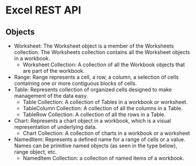 # Excel REST API

## Objects 

* Worksheet: The Worksheet object is a member of the Worksheets collection. The Worksheets collection contains all the Worksheet objects in a workbook.
	* Worksheet Collection: A collection of all the Workbook objects that are part of the workbook. 
* Range: Range represents a cell, a row, a column, a selection of cells containing one or more contiguous blocks of cells.  
* Table: Represents collection of organized cells designed to make management of the data easy. 
	* Table Collection: A collection of Tables in a workbook or worksheet. 
	* TableColumn Collection: A collection of all the columns in a Table. 
	* TableRow Collection: A collection of all the rows in a Table. 
* Chart: Represents a chart object in a workbook, which is a visual representation of underlying data.  
	* Chart Collection: A collection of charts in a workbook or a worksheet	
* NamedItem: Represents a defined name for a range of cells or a value. Names can be primitive named objects (as seen in the type below), range object, etc.
  * NamedItem Collection: a collection of named items of a workbook.
